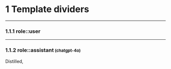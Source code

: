 # 1 Template dividers

<hr class="__chatgpt_plugin">

### 1.1.1 role::user

<hr class="__chatgpt_plugin">

### 1.1.2 role::assistant<span style="font-size: small;"> (chatgpt-4o)</span>

Distilled,

